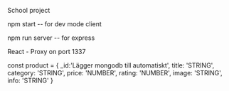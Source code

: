 School project

npm start -- for dev mode client

npm run server -- for express



React - Proxy on port 1337




const product = {
_id:'Lägger mongodb till automatiskt',
 title: 'STRING',
 category: 'STRING',
 price: 'NUMBER',
 rating: 'NUMBER',
 image: 'STRING',
 info: 'STRING'
}